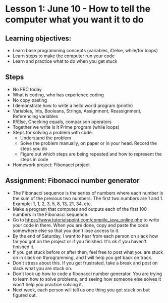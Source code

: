 # Lesson 1: June 10 - How to tell the computer what you want it to do

## Learning objectives:
  - Learn base programming concepts (variables, if/else, while/for loops)
  - Learn steps to make the computer run your code
  - Learn and practice what to do when you get stuck

## Steps
- No FRC today
- What is coding, who has experience coding
- No copy pasting
- I demonstrate how to write a hello world program (println)
- Variables, Ints, Booleans, Strings, Assignment, Reassignment, Referencing variables
- If/Else, Checking equals, comparison operators
- Together we write Is It Prime program (while loops)
- Steps for solving a problem with code:
  - Understand the problem
  - Solve the problem manually, on paper or in your head. Record the steps you do
  - Figure out which steps are being repeated and how to represent the steps in code
- Homework project: Fibonacci project

## Assignment: Fibonacci number generator
- The Fibonacci sequence is the series of numbers where each number is the sum of the previous two numbers. The first two numbers are 1 and 1.
  Example: 1, 1, 2, 3, 5, 8, 13, 21, 34, etc.
- Make a program that computes and outputs each of the first 100 numbers in the Fibonacci sequence.
- Go to https://www.tutorialspoint.com/compile_java_online.php to write your code in there. When you are done, copy and paste the code somewhere else so that you don't lose access to it.
- By the end of Saturday, I want to hear from each person on slack how far you got on the project or if you finished. It's ok if you haven't finished it.
- If you get stuck before or after then, feel free to post what you are stuck on in slack on #programming, and I will help you get back on track.
- Don't stress about this. If you get frustrated, take a break and post on slack what you are stuck on.
- Don't look up how to code a fibonacci number generator. You are trying to learn how to solve problems, and seeing how someone else solves it won't help you practice solving it.
- Next week, each person will tell us one thing you got stuck on but figured out.
